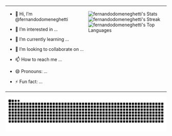 <table border="0px">
  <tr>
    <td valign="top" width="50%">
      
- 👋 Hi, I’m @fernandodomeneghetti  
- 👀 I’m interested in ...  
- 🌱 I’m currently learning ...  
- 💞️ I’m looking to collaborate on ...  
- 📫 How to reach me ...  
- 😄 Pronouns: ...  
- ⚡ Fun fact: ...  

    </td>
    <td valign="top" width="50%">

  ![fernandodomeneghetti's Stats](https://github-readme-stats.vercel.app/api?username=fernandodomeneghetti&theme=dark&show_icons=true&hide_border=false&count_private=true)  
  ![fernandodomeneghetti's Streak](https://github-readme-streak-stats.herokuapp.com/?user=fernandodomeneghetti&theme=dark&hide_border=false)  
  ![fernandodomeneghetti's Top Languages](https://github-readme-stats.vercel.app/api/top-langs/?username=fernandodomeneghetti&theme=dark&show_icons=true&hide_border=false&layout=compact)  

    </td>
  </tr>
</table>

<picture>
  <source media="(prefers-color-scheme: dark)" srcset="https://raw.githubusercontent.com/fernandodomeneghetti/fernandodomeneghetti/output/github-contribution-grid-snake-dark.svg">
  <source media="(prefers-color-scheme: light)" srcset="https://raw.githubusercontent.com/fernandodomeneghetti/fernandodomeneghetti/output/github-contribution-grid-snake.svg">
  <img alt="github contribution grid snake animation" src="https://raw.githubusercontent.com/fernandodomeneghetti/fernandodomeneghetti/output/github-contribution-grid-snake.svg">
</picture>


<!--
usando background white:
(url)![Snake animation](https://github.com/fernandodomeneghetti/fernandodomeneghetti/blob/output/github-contribution-grid-snake.svg) 
-->
